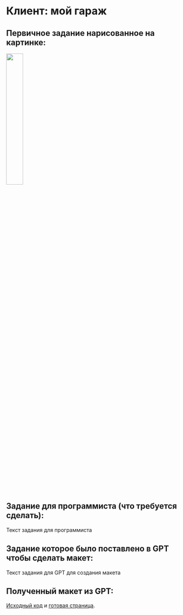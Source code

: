 # Клиент: мой гараж

## Первичное задание нарисованное на картинке:
<p >
    <img src="/wiki/client-garage.jpg" width="30%">
</p>

## Задание для программиста (что требуется сделать):

Текст задания для программиста

## Задание которое было поставлено в GPT чтобы сделать макет:

Текст задания для GPT для создания макета

## Полученный макет из GPT:

[Исходный код](/public_html/client-garage.html) и <a href="https://htmlpreview.github.io?https://github.com/matveynator/restar/blob/main/public_html/client-garage.html">готовая страница</a>.
